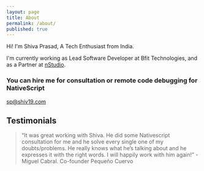 ```yaml
---
layout: page
title: About
permalink: /about/
published: true
---
```


Hi! I'm Shiva Prasad, A Tech Enthusiast from India.

I'm currently working as Lead Software Developer at Bfit Technologies, and
as a Partner at [nStudio](https://nstudio.io).

### You can hire me for consultation or remote code debugging for NativeScript

[sp@shiv19.com](mailto:sp@shiv19.com)

## Testimonials

> “It was great working with Shiva. He did some Nativescript consultation for me
> and he solve every single one of my doubts/problems. He really knows what he’s
> talking about and he expresses it with the right words. I will happily work
> with him again!” -Miguel Cabral. Co-founder Pequeño Cuervo
